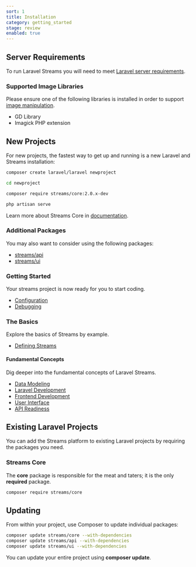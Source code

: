 ```yaml
---
sort: 1
title: Installation
category: getting_started
stage: review
enabled: true
---
```



## Server Requirements
    
To run Laravel Streams you will need to meet [Laravel server requirements](https://laravel.com/docs/deployment#server-requirements).

### Supported Image Libraries

Please ensure one of the following libraries is installed in order to support [image manipulation](/docs/core/images).

- GD Library
- Imagick PHP extension


## New Projects

For new projects, the fastest way to get up and running is a new Laravel and Streams installation:
<!-- @todo need other examples (laragon, homestead) -->
```bash
composer create laravel/laravel newproject

cd newproject

composer require streams/core:2.0.x-dev

php artisan serve
```

Learn more about Streams Core in [documentation](/docs/core/introduction).


### Additional Packages

You may also want to consider using the following packages:

- [streams/api](/docs/api/introduction)
- [streams/ui](/docs/ui/introduction)

<!-- ### Dev Packages

The following development tools are also included:

- [Streams Testing](/docs/testing) -->

### Getting Started

Your streams project is now ready for you to start coding.

- [Configuration](configuration)
- [Debugging](debugging)


### The Basics

Explore the basics of Streams by example.

- [Defining Streams](how-to-define-streams)

#### Fundamental Concepts

Dig deeper into the fundamental concepts of Laravel Streams. 

- [Data Modeling](streams)
- [Laravel Development](core)
- [Frontend Development](frontend)
- [User Interface](ui)
- [API Readiness](api)

## Existing Laravel Projects

You can add the Streams platform to existing Laravel projects by requiring the packages you need.

### Streams Core

The **core** package is responsible for the meat and taters; it is the only **required** package.

```bash
composer require streams/core
```


## Updating
From within your project, use Composer to update individual packages:

```bash
composer update streams/core --with-dependencies
composer update streams/api --with-dependencies
composer update streams/ui --with-dependencies
```

You can update your entire project using **composer update**.
